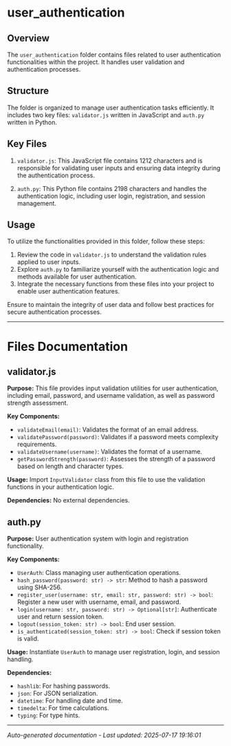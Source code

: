 # user_authentication

## Overview
The `user_authentication` folder contains files related to user authentication functionalities within the project. It handles user validation and authentication processes.

## Structure
The folder is organized to manage user authentication tasks efficiently. It includes two key files: `validator.js` written in JavaScript and `auth.py` written in Python.

## Key Files
1. `validator.js`: This JavaScript file contains 1212 characters and is responsible for validating user inputs and ensuring data integrity during the authentication process.
   
2. `auth.py`: This Python file contains 2198 characters and handles the authentication logic, including user login, registration, and session management.

## Usage
To utilize the functionalities provided in this folder, follow these steps:
1. Review the code in `validator.js` to understand the validation rules applied to user inputs.
2. Explore `auth.py` to familiarize yourself with the authentication logic and methods available for user authentication.
3. Integrate the necessary functions from these files into your project to enable user authentication features.

Ensure to maintain the integrity of user data and follow best practices for secure authentication processes.

---

# Files Documentation

## validator.js

**Purpose:** This file provides input validation utilities for user authentication, including email, password, and username validation, as well as password strength assessment.

**Key Components:**
- `validateEmail(email)`: Validates the format of an email address.
- `validatePassword(password)`: Validates if a password meets complexity requirements.
- `validateUsername(username)`: Validates the format of a username.
- `getPasswordStrength(password)`: Assesses the strength of a password based on length and character types.

**Usage:** Import `InputValidator` class from this file to use the validation functions in your authentication logic.

**Dependencies:** No external dependencies.

## auth.py

**Purpose:** User authentication system with login and registration functionality.

**Key Components:**
- `UserAuth`: Class managing user authentication operations.
- `hash_password(password: str) -> str`: Method to hash a password using SHA-256.
- `register_user(username: str, email: str, password: str) -> bool`: Register a new user with username, email, and password.
- `login(username: str, password: str) -> Optional[str]`: Authenticate user and return session token.
- `logout(session_token: str) -> bool`: End user session.
- `is_authenticated(session_token: str) -> bool`: Check if session token is valid.

**Usage:** Instantiate `UserAuth` to manage user registration, login, and session handling.

**Dependencies:**
- `hashlib`: For hashing passwords.
- `json`: For JSON serialization.
- `datetime`: For handling date and time.
- `timedelta`: For time calculations.
- `typing`: For type hints.

---
*Auto-generated documentation - Last updated: 2025-07-17 19:16:01*
